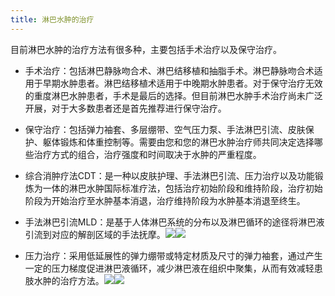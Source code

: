 ```yaml
---
title: 淋巴水肿的治疗
---
```


目前淋巴水肿的治疗方法有很多种，主要包括手术治疗以及保守治疗。

- 手术治疗：包括淋巴静脉吻合术、淋巴结移植和抽脂手术。淋巴静脉吻合术适用于早期水肿患者。淋巴结移植术适用于中晚期水肿患者。对于保守治疗无效的重度淋巴水肿患者，手术是最后的选择。但目前淋巴水肿手术治疗尚未广泛开展，对于大多数患者还是首先推荐进行保守治疗。
- 保守治疗：包括弹力袖套、多层绷带、空气压力泵、手法淋巴引流、皮肤保护、躯体锻炼和体重控制等。需要由您和您的淋巴水肿治疗师共同决定选择哪些治疗方式的组合，治疗强度和时间取决于水肿的严重程度。

-	综合消肿疗法CDT：是一种以皮肤护理、手法淋巴引流、压力治疗以及功能锻炼为一体的淋巴水肿国际标准疗法，包括治疗初始阶段和维持阶段，治疗初始阶段为开始治疗至水肿基本消退，治疗维持阶段为水肿基本消退至终生。
-	手法淋巴引流MLD：是基于人体淋巴系统的分布以及淋巴循环的途径将淋巴液引流到对应的解剖区域的手法抚摩。![](/images/5/5-1-1.png)![](/images/5/5-1-2.jpg)
-	压力治疗：采用低延展性的弹力绷带或特定材质及尺寸的弹力袖套，通过产生一定的压力梯度促进淋巴液循环，减少淋巴液在组织中聚集，从而有效减轻患肢水肿的治疗方法。![](/images/5/5-1-3.jpg)![](/images/5/5-1-4.jpg)